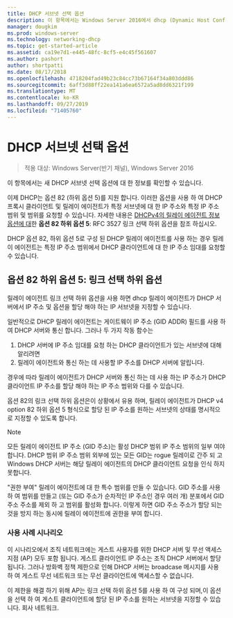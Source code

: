 ```yaml
---
title: DHCP 서브넷 선택 옵션
description: 이 항목에서는 Windows Server 2016에서 dhcp (Dynamic Host Configuration Protocol)에 대 한 DHCP 서브넷 선택 옵션에 대 한 정보를 제공 합니다.
manager: dougkim
ms.prod: windows-server
ms.technology: networking-dhcp
ms.topic: get-started-article
ms.assetid: ca19e7d1-e445-48fc-8cf5-e4c45f561607
ms.author: pashort
author: shortpatti
ms.date: 08/17/2018
ms.openlocfilehash: 4718204fad49b23c84cc73b67164f34a803ddd86
ms.sourcegitcommit: 6aff3d88ff22ea141a6ea6572a5ad8dd6321f199
ms.translationtype: MT
ms.contentlocale: ko-KR
ms.lasthandoff: 09/27/2019
ms.locfileid: "71405760"
---
```

# <a name="dhcp-subnet-selection-options"></a>DHCP 서브넷 선택 옵션

>적용 대상: Windows Server(반기 채널), Windows Server 2016

이 항목에서는 새 DHCP 서브넷 선택 옵션에 대 한 정보를 확인할 수 있습니다.

이제 DHCP는 옵션 82 \(하위 옵션 5\)를 지원 합니다. 이러한 옵션을 사용 하 여 DHCP 프록시 클라이언트 및 릴레이 에이전트가 특정 서브넷에 대 한 IP 주소와 특정 IP 주소 범위 및 범위를 요청할 수 있습니다.  자세한 내용은 [DHCPv4의 릴레이 에이전트 정보 옵션에 대](https://tools.ietf.org/html/rfc3527)한 **옵션 82 하위 옵션 5**: RFC 3527 링크 선택 하위 옵션을 참조 하십시오.

DHCP 옵션 82, 하위 옵션 5로 구성 된 DHCP 릴레이 에이전트를 사용 하는 경우 릴레이 에이전트는 특정 IP 주소 범위에서 DHCP 클라이언트에 대 한 IP 주소 임대를 요청할 수 있습니다.


## <a name="option-82-sub-option-5-link-selection-sub-option"></a>옵션 82 하위 옵션 5: 링크 선택 하위 옵션

릴레이 에이전트 링크 선택 하위 옵션을 사용 하면 dhcp 릴레이 에이전트가 DHCP 서버에서 IP 주소 및 옵션을 할당 해야 하는 IP 서브넷을 지정할 수 있습니다.

일반적으로 DHCP 릴레이 에이전트는 게이트웨이 IP 주소 \(GID ADDR\) 필드를 사용 하 여 DHCP 서버와 통신 합니다. 그러나 두 가지 작동 함수는

1. DHCP 서버에 IP 주소 임대를 요청 하는 DHCP 클라이언트가 있는 서브넷에 대해 알리려면
2. 릴레이 에이전트와 통신 하는 데 사용할 IP 주소를 DHCP 서버에 알립니다.

경우에 따라 릴레이 에이전트가 DHCP 서버와 통신 하는 데 사용 하는 IP 주소가 DHCP 클라이언트 IP 주소를 할당 해야 하는 IP 주소 범위와 다를 수 있습니다. 

옵션 82의 링크 선택 하위 옵션은이 상황에서 유용 하며, 릴레이 에이전트가 DHCP v4 option 82 하위 옵션 5 형식으로 할당 된 IP 주소를 원하는 서브넷의 상태를 명시적으로 지정할 수 있도록 합니다.

> [!NOTE]
>
> 모든 릴레이 에이전트 IP 주소 (GID 주소)는 활성 DHCP 범위 IP 주소 범위의 일부 여야 합니다. DHCP 범위 IP 주소 범위 외부에 있는 모든 GID는 rogue 릴레이로 간주 되 고 Windows DHCP 서버는 해당 릴레이 에이전트의 DHCP 클라이언트 요청을 인식 하지 못합니다.
>
> "권한 부여" 릴레이 에이전트에 대 한 특수 범위를 만들 수 있습니다. GID 주소를 사용 하 여 범위를 만들고 (또는 GID 주소가 순차적인 IP 주소인 경우 여러 개) 분포에서 GID 주소 주소를 제외 하 고 범위를 활성화 합니다. 이렇게 하면 GID 주소 주소가 할당 되는 것을 방지 하는 동시에 릴레이 에이전트에 권한을 부여 합니다.


### <a name="use-case-scenario"></a>사용 사례 시나리오

이 시나리오에서 조직 네트워크에는 게스트 사용자를 위한 DHCP 서버 및 무선 액세스 지점 \(AP\) 모두 포함 됩니다. 게스트 클라이언트 IP 주소는 조직 DHCP 서버에서 할당 됩니다. 그러나 방화벽 정책 제한으로 인해 DHCP 서버는 broadcase 메시지를 사용 하 여 게스트 무선 네트워크 또는 무선 클라이언트에 액세스할 수 없습니다.

이 제한을 해결 하기 위해 AP는 링크 선택 하위 옵션 5를 사용 하 여 구성 되며,이 옵션을 선택 하 여 게스트 클라이언트에 할당 된 IP 주소를 원하는 서브넷을 지정할 수 있습니다. 회사 네트워크.
